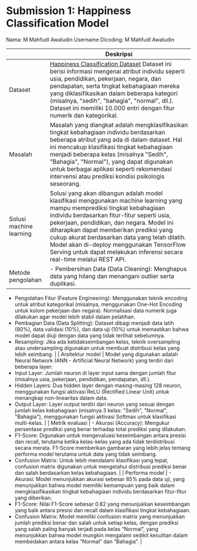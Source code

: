 # Submission 1: Happiness Classification Model
Nama: M Mahfudl Awaludin
Username Dicoding: M Mahfudl Awaludin


| | Deskripsi |
| ----------- | ----------- |
| Dataset | [Happiness Classification Dataset](https://www.kaggle.com/datasets/priyanshusethi/happiness-classification-dataset) Dataset ini berisi informasi mengenai atribut individu seperti usia, pendidikan, pekerjaan, negara, dan pendapatan, serta tingkat kebahagiaan mereka yang diklasifikasikan dalam beberapa kategori (misalnya, "sedih", "bahagia", "normal", dll.). Dataset ini memiliki 10.000 entri dengan fitur numerik dan kategorikal.|
| Masalah | Masalah yang diangkat adalah mengklasifikasikan tingkat kebahagiaan individu berdasarkan beberapa atribut yang ada di dalam dataset. Hal ini mencakup klasifikasi tingkat kebahagiaan menjadi beberapa kelas (misalnya "Sedih", "Bahagia", "Normal"), yang dapat digunakan untuk berbagai aplikasi seperti rekomendasi intervensi atau prediksi kondisi psikologis seseorang. |
| Solusi machine learning | Solusi yang akan dibangun adalah model klasifikasi menggunakan machine learning yang mampu memprediksi tingkat kebahagiaan individu berdasarkan fitur-fitur seperti usia, pekerjaan, pendidikan, dan negara. Model ini diharapkan dapat memberikan prediksi yang cukup akurat berdasarkan data yang telah dilatih. Model akan di-deploy menggunakan TensorFlow Serving untuk dapat melakukan inferensi secara real-time melalui REST API. |
| Metode pengolahan | - Pembersihan Data (Data Cleaning): Menghapus data yang hilang dan menangani outlier serta duplikasi.
- Pengolahan Fitur (Feature Engineering): Menggunakan teknik encoding untuk atribut kategorikal (misalnya, menggunakan One-Hot Encoding untuk kolom pekerjaan dan negara). Normalisasi data numerik juga dilakukan agar model lebih stabil dalam pelatihan.
- Pembagian Data (Data Splitting): Dataset dibagi menjadi data latih (80%), data validasi (10%), dan data uji (10%) untuk memastikan bahwa model dapat diuji dengan data yang tidak terlihat sebelumnya.
- Resampling: Jika ada ketidakseimbangan kelas, teknik oversampling atau undersampling digunakan untuk membuat distribusi kelas yang lebih seimbang. |
| Arsitektur model | Model yang digunakan adalah Neural Network (ANN - Artificial Neural Network) yang terdiri dari beberapa layer:
- Input Layer: Jumlah neuron di layer input sama dengan jumlah fitur (misalnya usia, pekerjaan, pendidikan, pendapatan, dll.).
- Hidden Layers: Dua hidden layer dengan masing-masing 128 neuron, menggunakan fungsi aktivasi ReLU (Rectified Linear Unit) untuk menangkap non-linearitas dalam data.
- Output Layer: Layer output terdiri dari neuron yang sesuai dengan jumlah kelas kebahagiaan (misalnya 3 kelas: "Sedih", "Normal", "Bahagia"), menggunakan fungsi aktivasi Softmax untuk klasifikasi multi-kelas. |
| Metrik evaluasi | - Akurasi (Accuracy): Mengukur persentase prediksi yang benar terhadap total prediksi yang dilakukan.
- F1-Score: Digunakan untuk mengevaluasi keseimbangan antara presisi dan recall, terutama ketika kelas-kelas yang ada tidak terdistribusi secara merata. F1-Score memberikan gambaran yang lebih jelas tentang performa model terutama untuk data yang tidak seimbang.
- Confusion Matrix: Untuk lebih mendalami klasifikasi yang tepat, confusion matrix digunakan untuk mengetahui distribusi prediksi benar dan salah berdasarkan kelas kebahagiaan. |
| Performa model | - Akurasi: Model menunjukkan akurasi sebesar 85% pada data uji, yang menunjukkan bahwa model memiliki kemampuan yang baik dalam mengklasifikasikan tingkat kebahagiaan individu berdasarkan fitur-fitur yang diberikan.
- F1-Score: Nilai F1-Score sebesar 0.82 yang menunjukkan keseimbangan yang baik antara presisi dan recall dalam klasifikasi tingkat kebahagiaan.
- Confusion Matrix: Model memiliki confusion matrix yang menunjukkan jumlah prediksi benar dan salah untuk setiap kelas, dengan prediksi yang salah paling banyak terjadi pada kelas “Normal”, yang menunjukkan bahwa model mungkin mengalami sedikit kesulitan dalam membedakan antara kelas “Normal” dan “Bahagia”. |
